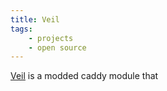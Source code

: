 ```yaml
---
title: Veil
tags: 
    - projects
    - open source
---
```


[Veil](https://github.com/try-veil/veil) is a modded caddy module that 